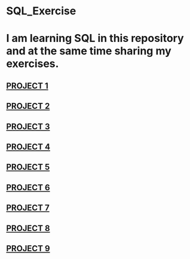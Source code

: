 # SQL_Exercise
# I am learning SQL in this repository and at the same time sharing my exercises.

## [PROJECT 1](https://github.com/yavuzhankursun/SQL_Exercise/blob/main/Project-1.md)
## [PROJECT 2](https://github.com/yavuzhankursun/SQL_Exercise/blob/main/Project-2.md)
## [PROJECT 3](https://github.com/yavuzhankursun/SQL_Exercise/blob/main/Project-3.md)
## [PROJECT 4](https://github.com/yavuzhankursun/SQL_Exercise/blob/main/Project-4.md)
## [PROJECT 5](https://github.com/yavuzhankursun/SQL_Exercise/blob/main/Project-5.md)
## [PROJECT 6](https://github.com/yavuzhankursun/SQL_Exercise/blob/main/Project-6.md)
## [PROJECT 7](https://github.com/yavuzhankursun/SQL_Exercise/blob/main/Project-7.md)
## [PROJECT 8](https://github.com/yavuzhankursun/SQL_Exercise/blob/main/Project-8.md)
## [PROJECT 9](https://github.com/yavuzhankursun/SQL_Exercise/blob/main/Project-9.md)
